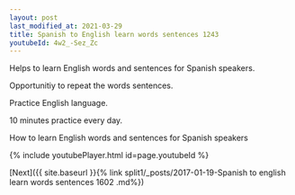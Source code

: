 ```yaml
---
layout: post
last_modified_at: 2021-03-29
title: Spanish to English learn words sentences 1243 
youtubeId: 4w2_-Sez_Zc
---
```

 
 
Helps to learn English words and sentences for Spanish speakers.

Opportunitiy to repeat the words sentences. 

Practice English language. 
 
10 minutes practice every day. 
 
How to learn English words and sentences for Spanish speakers 
 
{% include youtubePlayer.html id=page.youtubeId %}
 
 
[Next]({{ site.baseurl }}{% link  split1/_posts/2017-01-19-Spanish to english learn words sentences 1602 .md%})
 
